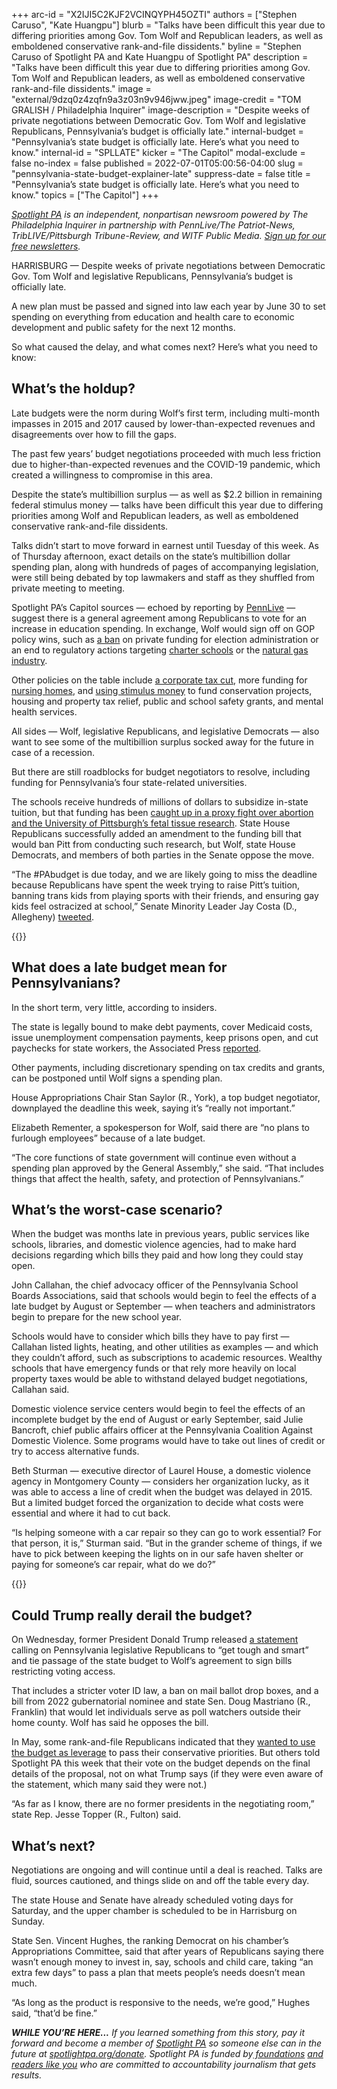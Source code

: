 +++
arc-id = "X2IJI5C2KJF2VCINQYPH45OZTI"
authors = ["Stephen Caruso", "Kate Huangpu"]
blurb = "Talks have been difficult this year due to differing priorities among Gov. Tom Wolf and Republican leaders, as well as emboldened conservative rank-and-file dissidents."
byline = "Stephen Caruso of Spotlight PA and Kate Huangpu of Spotlight PA"
description = "Talks have been difficult this year due to differing priorities among Gov. Tom Wolf and Republican leaders, as well as emboldened conservative rank-and-file dissidents."
image = "external/9dzq0z4zqfn9a3z03n9v946jww.jpeg"
image-credit = "TOM GRALISH / Philadelphia Inquirer"
image-description = "Despite weeks of private negotiations between Democratic Gov. Tom Wolf and legislative Republicans, Pennsylvania’s budget is officially late."
internal-budget = "Pennsylvania’s state budget is officially late. Here’s what you need to know."
internal-id = "SPLLATE"
kicker = "The Capitol"
modal-exclude = false
no-index = false
published = 2022-07-01T05:00:56-04:00
slug = "pennsylvania-state-budget-explainer-late"
suppress-date = false
title = "Pennsylvania’s state budget is officially late. Here’s what you need to know."
topics = ["The Capitol"]
+++

<a href="https://www.spotlightpa.org/"><i>Spotlight PA</i></a><i> is an independent, nonpartisan newsroom powered by The Philadelphia Inquirer in partnership with PennLive/The Patriot-News, TribLIVE/Pittsburgh Tribune-Review, and WITF Public Media. </i><a href="https://www.spotlightpa.org/newsletters"><i>Sign up for our free newsletters</i></a><i>.</i>

HARRISBURG —&nbsp;Despite weeks of private negotiations between Democratic Gov. Tom Wolf and legislative Republicans, Pennsylvania’s budget is officially late.

A new plan must be passed and signed into law each year by June 30 to set spending on everything from education and health care to economic development and public safety for the next 12 months.

So what caused the delay, and what comes next? Here’s what you need to know:

<script src="https://www.spotlightpa.org/embed.js" async></script><div data-spl-embed-version="1" data-spl-src="https://www.spotlightpa.org/embeds/donate/"></div>

## What’s the holdup?

Late budgets were the norm during Wolf’s first term, including multi-month impasses in 2015 and 2017 caused by lower-than-expected revenues and disagreements over how to fill the gaps.

The past few years’ budget negotiations proceeded with much less friction due to higher-than-expected revenues and the COVID-19 pandemic, which created a willingness to compromise in this area.

Despite the state’s multibillion surplus — as well as $2.2 billion in remaining federal stimulus money — talks have been difficult this year due to differing priorities among Wolf and Republican leaders, as well as emboldened conservative rank-and-file dissidents.

Talks didn’t start to move forward in earnest until Tuesday of this week. As of Thursday afternoon, exact details on the state’s multibillion dollar spending plan, along with hundreds of pages of accompanying legislation, were still being debated by top lawmakers and staff as they shuffled from private meeting to meeting.

Spotlight PA’s Capitol sources — echoed by reporting by <a href="https://www.pennlive.com/news/2022/06/state-budget-horse-trading-is-in-full-swing-as-deadline-approaches-in-pennsylvania.html">PennLive</a> — suggest there is a general agreement among Republicans to vote for an increase in education spending. In exchange, Wolf would sign off on GOP policy wins, such as <a href="https://www.spotlightpa.org/news/2022/06/pa-election-private-money-zuckerberg-ban-deal/">a ban</a> on private funding for election administration or an end to regulatory actions targeting <a href="https://web.archive.org/web/20230116210611/https://www.governor.pa.gov/newsroom/gov-wolf-new-regulations-providing-for-charter-school-transparency-equity-and-accountability-to-take-effect/">charter schools</a> or the <a href="http://www.paenvironmentdigest.com/newsletter/default.asp?NewsletterArticleID=54227&SubjectID=58">natural gas industry</a>.

Other policies on the table include <a href="https://www.spotlightpa.org/news/2022/06/pa-corporate-tax-cut-bipartisan-proposals/">a corporate tax cut</a>, more funding for <a href="https://www.spotlightpa.org/news/2022/06/pa-nursing-home-staffing-proposal-91-million-wolf/">nursing homes</a>, and <a href="https://www.spotlightpa.org/news/2022/06/pa-stimulus-money-budget-spending/">using stimulus money</a> to fund conservation projects, housing and property tax relief, public and school safety grants, and mental health services.

All sides — Wolf, legislative Republicans, and legislative Democrats — also want to see some of the multibillion surplus socked away for the future in case of a recession.

But there are still roadblocks for budget negotiators to resolve, including funding for Pennsylvania’s four state-related universities.

The schools receive hundreds of millions of dollars to subsidize in-state tuition, but that funding has been <a href="https://www.spotlightpa.org/news/2022/06/pa-pittsburgh-fetal-tissue-research-budget/">caught up in a proxy fight over abortion and the University of Pittsburgh’s fetal tissue research</a>. State House Republicans successfully added an amendment to the funding bill that would ban Pitt from conducting such research, but Wolf, state House Democrats, and members of both parties in the Senate oppose the move.

“The #PAbudget is due today, and we are likely going to miss the deadline because Republicans have spent the week trying to raise Pitt’s tuition, banning trans kids from playing sports with their friends, and ensuring gay kids feel ostracized at school,” Senate Minority Leader Jay Costa (D., Allegheny) <a href="https://twitter.com/JayCostaPA/status/1542482567299059714?s=20&t=11EH5AzILfPcpBhMEgorag">tweeted</a>.

{{<picture src="external/2q080njycaygmkch0t3fckawkr.jpeg" description="House Appropriations Chair Stan Saylor (R., York), a top budget negotiator, downplayed the deadline this week, saying it’s “really not important.”" caption="House Appropriations Chair Stan Saylor (R., York), a top budget negotiator, downplayed the deadline this week, saying it’s “really not important.”" credit="MICHAEL BRYANT / Philadelphia Inquirer">}} 

## What does a late budget mean for Pennsylvanians?

In the short term, very little, according to insiders.

The state is legally bound to make debt payments, cover Medicaid costs, issue unemployment compensation payments, keep prisons open, and cut paychecks for state workers, the Associated Press <a href="https://apnews.com/article/pennsylvania-tom-wolf-government-and-politics-b2754132bc980ff0977f5222fcac48a5">reported</a>.

Other payments, including discretionary spending on tax credits and grants, can be postponed until Wolf signs a spending plan.

House Appropriations Chair Stan Saylor (R., York), a top budget negotiator, downplayed the deadline this week, saying it’s “really not important.”

Elizabeth Rementer, a spokesperson for Wolf, said there are “no plans to furlough employees” because of a late budget.

“The core functions of state government will continue even without a spending plan approved by the General Assembly,” she said. “That includes things that affect the health, safety, and protection of Pennsylvanians.”

## What’s the worst-case scenario?

When the budget was months late in previous years, public services like schools, libraries, and domestic violence agencies, had to make hard decisions regarding which bills they paid and how long they could stay open.

John Callahan, the chief advocacy officer of the Pennsylvania School Boards Associations, said that schools would begin to feel the effects of a late budget by August or September — when teachers and administrators begin to prepare for the new school year.

Schools would have to consider which bills they have to pay first — Callahan listed lights, heating, and other utilities as examples — and which they couldn’t afford, such as subscriptions to academic resources. Wealthy schools that have emergency funds or that rely more heavily on local property taxes would be able to withstand delayed budget negotiations, Callahan said.

Domestic violence service centers would begin to feel the effects of an incomplete budget by the end of August or early September, said Julie Bancroft, chief public affairs officer at the Pennsylvania Coalition Against Domestic Violence. Some programs would have to take out lines of credit or try to access alternative funds.

Beth Sturman — executive director of Laurel House, a domestic violence agency in Montgomery County — considers her organization lucky, as it was able to access a line of credit when the budget was delayed in 2015. But a limited budget forced the organization to decide what costs were essential and where it had to cut back.

“Is helping someone with a car repair so they can go to work essential? For that person, it is,” Sturman said. “But in the grander scheme of things, if we have to pick between keeping the lights on in our safe haven shelter or paying for someone’s car repair, what do we do?”

{{<picture src="external/gedyabwr8rkwzdh2q4qe0zh5j8.jpeg" description="Former President Donald Trump released a statement calling on Pennsylvania legislative Republicans to “get tough and smart” and tie passage of the state budget to Wolf’s agreement to sign bills restricting voting access." caption="Former President Donald Trump released a statement calling on Pennsylvania legislative Republicans to “get tough and smart” and tie passage of the state budget to Wolf’s agreement to sign bills restricting voting access." credit="JOSE F. MORENO / Philadelphia Inquirer">}} 

## Could Trump really derail the budget?

On Wednesday, former President Donald Trump released <a href="https://twitter.com/StephenJ_Caruso/status/1542243074415497219?s=20&t=11EH5AzILfPcpBhMEgorag">a statement</a> calling on Pennsylvania legislative Republicans to “get tough and smart” and tie passage of the state budget to Wolf’s agreement to sign bills restricting voting access.

That includes a stricter voter ID law, a ban on mail ballot drop boxes, and a bill from 2022 gubernatorial nominee and state Sen. Doug Mastriano (R., Franklin) that would let individuals serve as poll watchers outside their home county. Wolf has said he opposes the bill.

In May, some rank-and-file Republicans indicated that they <a href="https://www.spotlightpa.org/news/2022/05/pa-primary-election-results-budget-impasse/">wanted to use the budget as leverage</a> to pass their conservative priorities. But others told Spotlight PA this week that their vote on the budget depends on the final details of the proposal, not on what Trump says (if they were even aware of the statement, which many said they were not.)

“As far as I know, there are no former presidents in the negotiating room,” state Rep. Jesse Topper (R., Fulton) said.

<script src="https://www.spotlightpa.org/embed.js" async></script><div data-spl-embed-version="1" data-spl-src="https://www.spotlightpa.org/embeds/newsletter/"></div>

## What’s next?

Negotiations are ongoing and will continue until a deal is reached. Talks are fluid, sources cautioned, and things slide on and off the table every day.

The state House and Senate have already scheduled voting days for Saturday, and the upper chamber is scheduled to be in Harrisburg on Sunday.

State Sen. Vincent Hughes, the ranking Democrat on his chamber’s Appropriations Committee, said that after years of Republicans saying there wasn’t enough money to invest in, say, schools and child care, taking “an extra few days” to pass a plan that meets people’s needs doesn’t mean much.

“As long as the product is responsive to the needs, we’re good,” Hughes said, “that’d be fine.”

<i><b>WHILE YOU’RE HERE...</b></i><i> If you learned something from this story, pay it forward and become a member of </i><a href="https://www.spotlightpa.org/"><i>Spotlight PA</i></a><i> so someone else can in the future at </i><a href="https://www.spotlightpa.org/donate"><i>spotlightpa.org/donate</i></a><i>. Spotlight PA is funded by</i><a href="https://www.spotlightpa.org/support"><i> foundations</i></a><i> </i><a href="https://www.spotlightpa.org/support"><i>and readers like you</i></a><i> who are committed to accountability journalism that gets results.</i>
